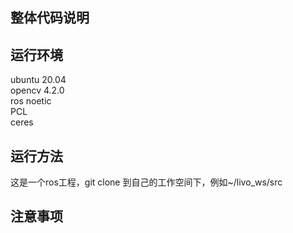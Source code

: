 ## 整体代码说明

## 运行环境
ubuntu 20.04  
opencv 4.2.0  
ros noetic  
PCL  
ceres  

## 运行方法
这是一个ros工程，git clone 到自己的工作空间下，例如~/livo_ws/src




## 注意事项